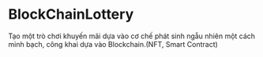# BlockChainLottery
Tạo một trò chơi khuyến mãi dựa vào cơ chế phát sinh ngẫu nhiên một cách minh bạch, công khai dựa vào Blockchain.(NFT, Smart Contract)
